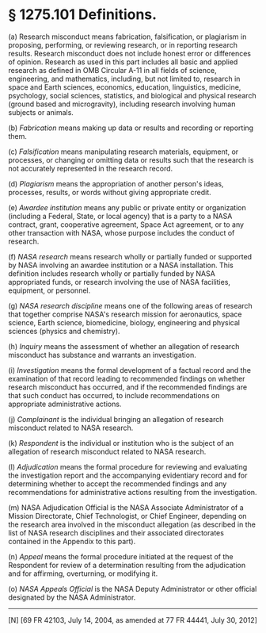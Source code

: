 # § 1275.101   Definitions.

(a) Research misconduct means fabrication, falsification, or plagiarism in proposing, performing, or reviewing research, or in reporting research results. Research misconduct does not include honest error or differences of opinion. Research as used in this part includes all basic and applied research as defined in OMB Circular A-11 in all fields of science, engineering, and mathematics, including, but not limited to, research in space and Earth sciences, economics, education, linguistics, medicine, psychology, social sciences, statistics, and biological and physical research (ground based and microgravity), including research involving human subjects or animals.


(b) *Fabrication* means making up data or results and recording or reporting them.


(c) *Falsification* means manipulating research materials, equipment, or processes, or changing or omitting data or results such that the research is not accurately represented in the research record.


(d) *Plagiarism* means the appropriation of another person's ideas, processes, results, or words without giving appropriate credit.


(e) *Awardee institution* means any public or private entity or organization (including a Federal, State, or local agency) that is a party to a NASA contract, grant, cooperative agreement, Space Act agreement, or to any other transaction with NASA, whose purpose includes the conduct of research.


(f) *NASA research* means research wholly or partially funded or supported by NASA involving an awardee institution or a NASA installation. This definition includes research wholly or partially funded by NASA appropriated funds, or research involving the use of NASA facilities, equipment, or personnel.


(g) *NASA research discipline* means one of the following areas of research that together comprise NASA's research mission for aeronautics, space science, Earth science, biomedicine, biology, engineering and physical sciences (physics and chemistry).


(h) *Inquiry* means the assessment of whether an allegation of research misconduct has substance and warrants an investigation.


(i) *Investigation* means the formal development of a factual record and the examination of that record leading to recommended findings on whether research misconduct has occurred, and if the recommended findings are that such conduct has occurred, to include recommendations on appropriate administrative actions.


(j) *Complainant* is the individual bringing an allegation of research misconduct related to NASA research.


(k) *Respondent* is the individual or institution who is the subject of an allegation of research misconduct related to NASA research.


(l) *Adjudication* means the formal procedure for reviewing and evaluating the investigation report and the accompanying evidentiary record and for determining whether to accept the recommended findings and any recommendations for administrative actions resulting from the investigation.


(m) NASA Adjudication Official is the NASA Associate Administrator of a Mission Directorate, Chief Technologist, or Chief Engineer, depending on the research area involved in the misconduct allegation (as described in the list of NASA research disciplines and their associated directorates contained in the Appendix to this part).


(n) *Appeal* means the formal procedure initiated at the request of the Respondent for review of a determination resulting from the adjudication and for affirming, overturning, or modifying it.


(o) *NASA Appeals Official* is the NASA Deputy Administrator or other official designated by the NASA Administrator.



---

[N] [69 FR 42103, July 14, 2004, as amended at 77 FR 44441, July 30, 2012]




